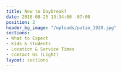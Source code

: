 ```yaml
---
title: New to Daybreak?
date: 2018-08-25 13:34:00 -07:00
position: 2
header_bg_image: "/uploads/patio_1920.jpg"
sections:
- What to Expect
- Kids & Students
- Location & Service Times
- Contact Us (Light)
layout: sections
---
```


